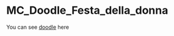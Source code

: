 # MC_Doodle_Festa_della_donna

You can see [doodle](https://nebumix.github.io/MC_Doodle_Festa_della_donna/) here

